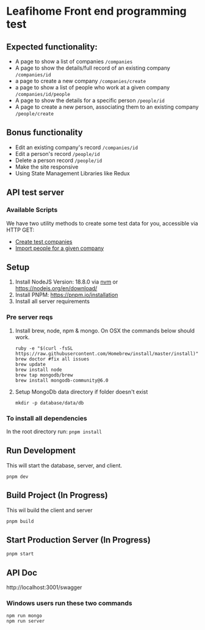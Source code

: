 # Leafihome Front end programming test

## Expected functionality:

- A page to show a list of companies `/companies`
- A page to show the details/full record of an existing company `/companies/id`
- a page to create a new company `/companies/create`
- a page to show a list of people who work at a given company `/companies/id/people`
- A page to show the details for a specific person `/people/id`
- A page to create a new person, associating them to an existing company `/people/create`

## Bonus functionality

- Edit an existing company's record `/companies/id`
- Edit a person's record `/people/id`
- Delete a person record `/people/id`
- Make the site responsive
- Using State Management Libraries like Redux

## API test server

### Available Scripts

We have two utility methods to create some test data for you, accessible via HTTP GET:

- [Create test companies](http://localhost:3001/swagger/index.html#!/Companies/get_importCompanies)
- [Import people for a given company](http://localhost:3001/swagger/#!/People/get_importPeopleForCompany_companyId)

## Setup

1. Install NodeJS Version: 18.8.0 via [nvm](https://github.com/nvm-sh/nvm) or https://nodejs.org/en/download/
1. Install PNPM: https://pnpm.io/installation
1. Install all server requirements

### Pre server reqs

1. Install brew, node, npm & mongo. On OSX the commands below should work.

   ```
   ruby -e "$(curl -fsSL https://raw.githubusercontent.com/Homebrew/install/master/install)"
   brew doctor #fix all issues
   brew update
   brew install node
   brew tap mongodb/brew
   brew install mongodb-community@6.0
   ```

2. Setup MongoDb data directory if folder doesn't exist
   ```
   mkdir -p database/data/db
   ```

### To install all dependencies

In the root directory run: `pnpm install`

## Run Development

This will start the database, server, and client.

`pnpm dev`

## Build Project (In Progress)

This wil build the client and server

`pnpm build`

## Start Production Server (In Progress)

`pnpm start`

## API Doc

http://localhost:3001/swagger

### Windows users run these two commands

```
npm run mongo
npm run server
```
